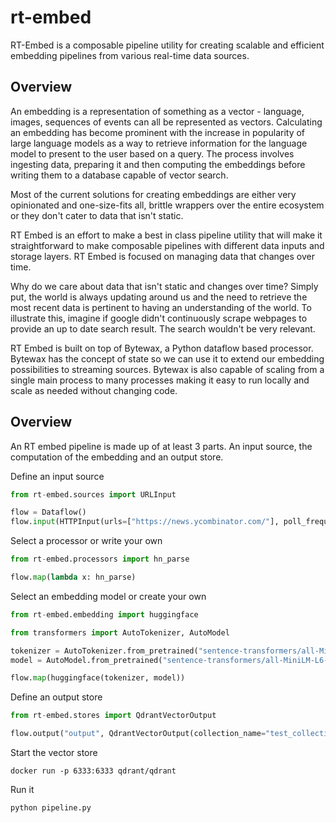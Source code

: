 # rt-embed

RT-Embed is a composable pipeline utility for creating scalable and efficient embedding pipelines from various real-time data sources. 

## Overview

An embedding is a representation of something as a vector - language, images, sequences of events can all be represented as vectors. Calculating an embedding has become prominent with the increase in popularity of large language models as a way to retrieve information for the language model to present to the user based on a query. The process involves ingesting data, preparing it and then computing the embeddings before writing them to a database capable of vector search.

Most of the current solutions for creating embeddings are either very opinionated and one-size-fits all, brittle wrappers over the entire ecosystem or they don't cater to data that isn't static.

RT Embed is an effort to make a best in class pipeline utility that will make it straightforward to make composable pipelines with different data inputs and storage layers. RT Embed is focused on managing data that changes over time.

Why do we care about data that isn't static and changes over time? Simply put, the world is always updating around us and the need to retrieve the most recent data is pertinent to having an understanding of the world. To illustrate this, imagine if google didn't continuously scrape webpages to provide an up to date search result. The search wouldn't be very relevant.

RT Embed is built on top of Bytewax, a Python dataflow based processor. Bytewax has the concept of state so we can use it to extend our embedding possibilities to streaming sources. Bytewax is also capable of scaling from a single main process to many processes making it easy to run locally and scale as needed without changing code.

## Overview

An RT embed pipeline is made up of at least 3 parts. An input source, the computation of the embedding and an output store.

Define an input source

```python
from rt-embed.sources import URLInput

flow = Dataflow()
flow.input(HTTPInput(urls=["https://news.ycombinator.com/"], poll_frequency=300))
```

Select a processor or write your own

```python
from rt-embed.processors import hn_parse

flow.map(lambda x: hn_parse)
```

Select an embedding model or create your own

```python
from rt-embed.embedding import huggingface

from transformers import AutoTokenizer, AutoModel

tokenizer = AutoTokenizer.from_pretrained("sentence-transformers/all-MiniLM-L6-v2")
model = AutoModel.from_pretrained("sentence-transformers/all-MiniLM-L6-v2")

flow.map(huggingface(tokenizer, model))
```

Define an output store

```python
from rt-embed.stores import QdrantVectorOutput

flow.output("output", QdrantVectorOutput(collection_name="test_collection", vector_size=512))
```

Start the vector store

```shell
docker run -p 6333:6333 qdrant/qdrant
```

Run it

```shell
python pipeline.py
```
